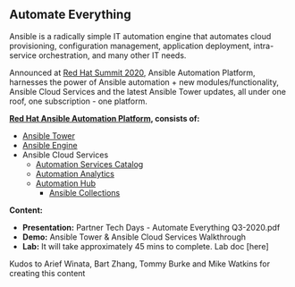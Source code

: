 
Automate Everything
---------------------------------------------------------------------

Ansible is a radically simple IT automation engine that automates cloud provisioning, configuration management, application deployment, intra-service orchestration, and many other IT needs. 

Announced at [Red Hat Summit 2020](https://www.redhat.com/en/summit), Ansible Automation Platform, harnesses the power of Ansible automation + new modules/functionality, Ansible Cloud Services and the latest Ansible Tower updates, all under one roof, one subscription - one platform.

**[Red Hat Ansible Automation Platform](https://www.ansible.com/blog/the-latest-in-red-hat-ansible-automation-platform), consists of:**
- [Ansible Tower](https://www.ansible.com/products/tower)
- [Ansible Engine](https://www.ansible.com/products/engine)
- Ansible Cloud Services
  - [Automation Services Catalog](https://www.ansible.com/products/automation-services-catalog)
  - [Automation Analytics](https://www.ansible.com/products/automation-analytics)
  - [Automation Hub](https://www.ansible.com/products/automation-hub) 
    - [Ansible Collections](https://www.ansible.com/blog/hands-on-with-ansible-collections)


**Content:**
- **Presentation:** Partner Tech Days - Automate Everything Q3-2020.pdf
- **Demo:** Ansible Tower & Ansible Cloud Services Walkthrough
- **Lab:** It will take approximately 45 mins to complete. Lab doc [here]

Kudos to Arief Winata, Bart Zhang, Tommy Burke and Mike Watkins for creating this content

